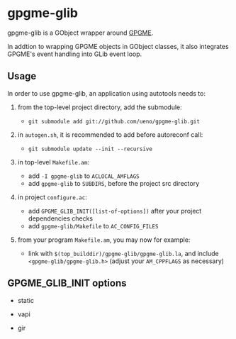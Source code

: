 gpgme-glib
==========

gpgme-glib is a GObject wrapper around
[GPGME](https://www.gnupg.org/documentation/manuals/gpgme/).

In addtion to wrapping GPGME objects in GObject classes, it also
integrates GPGME's event handling into GLib event loop.

Usage
-----

In order to use gpgme-glib, an application using autotools needs to:

1. from the top-level project directory, add the submodule:
    - `git submodule add git://github.com/ueno/gpgme-glib.git`

2. in `autogen.sh`, it is recommended to add before autoreconf call:
    - `git submodule update --init --recursive`

3. in top-level `Makefile.am`:
    - add `-I gpgme-glib` to `ACLOCAL_AMFLAGS`
    - add `gpgme-glib` to `SUBDIRS`, before the project src directory

4. in project `configure.ac`:
    - add `GPGME_GLIB_INIT([list-of-options])` after your project
      dependencies checks
    - add `gpgme-glib/Makefile` to `AC_CONFIG_FILES`

5. from your program `Makefile.am`, you may now for example:
    - link with `$(top_builddir)/gpgme-glib/gpgme-glib.la`, and include
      `<gpgme-glib/gpgme-glib.h>` (adjust your `AM_CPPFLAGS` as necessary)

GPGME_GLIB_INIT options
-----------------------

- static

- vapi

- gir
